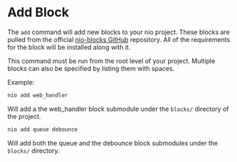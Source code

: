 # Add Block

The `add` command will add new blocks to your nio project. These blocks are pulled from the official [nio-blocks GitHub](https://github.com/nio-blocks) repository. All of the requirements for the block will be installed along with it.

This command must be run from the root level of your project. Multiple blocks can also be specified by listing them with spaces.

Example:
```bash
nio add web_handler
```
Will add a the web_handler block submodule under the `blocks/` directory of the project.

```bash
nio add queue debounce
```
Will add both the queue and the debounce block submodules under the `blocks/` directory.
